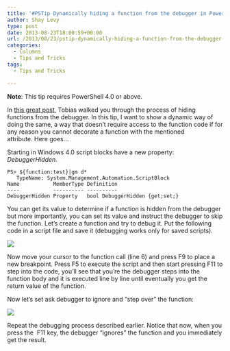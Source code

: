 ```yaml
---
title: '#PSTip Dynamically hiding a function from the debugger in PowerShell ISE'
author: Shay Levy
type: post
date: 2013-08-23T18:00:59+00:00
url: /2013/08/23/pstip-dynamically-hiding-a-function-from-the-debugger-in-powershell-ise/
categories:
  - Columns
  - Tips and Tricks
tags:
  - Tips and Tricks

---
```

**Note**: This tip requires PowerShell 4.0 or above.

In [this great post][1], Tobias walked you through the process of hiding functions from the debugger. In this tip, I want to show a dynamic way of doing the same, a way that doesn&#8217;t require access to the function code if for any reason you cannot decorate a function with the mentioned attribute. Here goes&#8230;

Starting in Windows 4.0 script blocks have a new property: _DebuggerHidden_.

```
PS> ${function:test}|gm d*
   TypeName: System.Management.Automation.ScriptBlock
Name           MemberType Definition
----           ---------- ----------
DebuggerHidden Property   bool DebuggerHidden {get;set;}
```

You can get its value to determine if a function is hidden from the debugger but more importantly, you can set its value and instruct the debugger to skip the function. Let&#8217;s create a function and try to debug it. Put the following code in a script file and save it (debugging works only for saved scripts).

![](/images/DebuggerHidden1.png)

Now move your cursor to the function call (line 6) and press F9 to place a new breakpoint. Press F5 to execute the script and then start pressing F11 to step into the code, you&#8217;ll see that you&#8217;re the debugger steps into the function body and it is executed line by line until eventually you get the return value of the function.

Now let&#8217;s set ask debugger to ignore and &#8220;step over&#8221; the function:

![](/images/DebuggerHidden2.png)

Repeat the debugging process described earlier. Notice that now, when you press the  F11 key, the debugger &#8220;ignores&#8221; the function and you immediately get the result.

[1]: http://www.powertheshell.com/hiding-code-from-ise-debugger